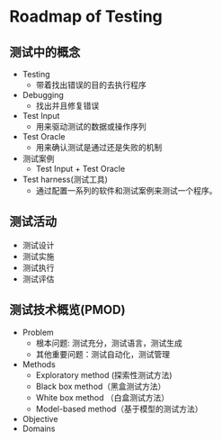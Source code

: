 # Roadmap of Testing

## 测试中的概念
- Testing
    + 带着找出错误的目的去执行程序
- Debugging
    + 找出并且修复错误
- Test Input
    + 用来驱动测试的数据或操作序列
- Test Oracle
    + 用来确认测试是通过还是失败的机制
- 测试案例
    + Test Input + Test Oracle
- Test harness(测试工具)
    + 通过配置一系列的软件和测试案例来测试一个程序。

## 测试活动
- 测试设计
- 测试实施
- 测试执行
- 测试评估

## 测试技术概览(PMOD)
- Problem
    + 根本问题: 测试充分，测试语言，测试生成
    + 其他重要问题：测试自动化，测试管理
- Methods
    + Exploratory method (探索性测试方法)
    + Black box method（黑盒测试方法）
    + White box method （白盒测试方法）
    + Model-based method（基于模型的测试方法）
- Objective
- Domains